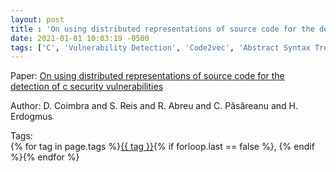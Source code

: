```yaml
---
layout: post
title : 'On using distributed representations of source code for the detection of c security vulnerabilities'
date: 2021-01-01 10:03:19 -0500
tags: ['C', 'Vulnerability Detection', 'Code2vec', 'Abstract Syntax Tree (AST)']
---
```

Paper: [On using distributed representations of source code for the detection of c security vulnerabilities](https://arxiv.org/abs/2106.01367)

Author: D. Coimbra and S. Reis and R. Abreu and C. Păsăreanu and H. Erdogmus




 Tags:  
        <span>{% for tag in page.tags %}<a href="/tags/#{{ tag | slugify }}">{{ tag }}</a>{% if forloop.last == false %}, {% endif %}{% endfor %}</span>
